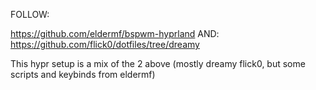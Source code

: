 FOLLOW:

https://github.com/eldermf/bspwm-hyprland
AND:
https://github.com/flick0/dotfiles/tree/dreamy

This hypr setup is a mix of the 2 above (mostly dreamy flick0, but some scripts and keybinds from eldermf)


